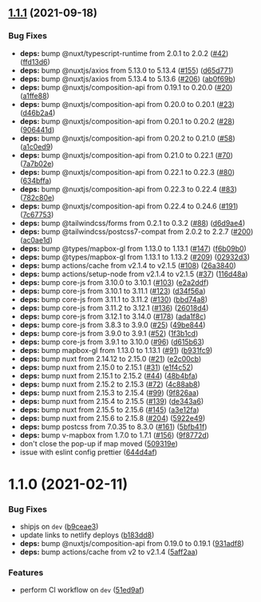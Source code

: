 ## [1.1.1](https://github.com/geoql/expenses/compare/v1.1.0...v1.1.1) (2021-09-18)


### Bug Fixes

* **deps:** bump @nuxt/typescript-runtime from 2.0.1 to 2.0.2 ([#42](https://github.com/geoql/expenses/issues/42)) ([ffd13d6](https://github.com/geoql/expenses/commit/ffd13d61d406681c26be1aa1f7a904cb8d1691bd))
* **deps:** bump @nuxtjs/axios from 5.13.0 to 5.13.4 ([#155](https://github.com/geoql/expenses/issues/155)) ([d65d771](https://github.com/geoql/expenses/commit/d65d7717c58a9f8b71049a229369b29f9f9c8269))
* **deps:** bump @nuxtjs/axios from 5.13.4 to 5.13.6 ([#206](https://github.com/geoql/expenses/issues/206)) ([ab0f69b](https://github.com/geoql/expenses/commit/ab0f69b9940afa28940bcc2dec2c53d4c323edb8))
* **deps:** bump @nuxtjs/composition-api from 0.19.1 to 0.20.0 ([#20](https://github.com/geoql/expenses/issues/20)) ([a1ffe88](https://github.com/geoql/expenses/commit/a1ffe88f39e245d91e182c1824aa6242f34983e5))
* **deps:** bump @nuxtjs/composition-api from 0.20.0 to 0.20.1 ([#23](https://github.com/geoql/expenses/issues/23)) ([d46b2a4](https://github.com/geoql/expenses/commit/d46b2a4f8f79ccc6a2ebf26888cf8a0a250d9664))
* **deps:** bump @nuxtjs/composition-api from 0.20.1 to 0.20.2 ([#28](https://github.com/geoql/expenses/issues/28)) ([906441d](https://github.com/geoql/expenses/commit/906441d5709ee5078dc494b4aed3804a3e6e3a68))
* **deps:** bump @nuxtjs/composition-api from 0.20.2 to 0.21.0 ([#58](https://github.com/geoql/expenses/issues/58)) ([a1c0ed9](https://github.com/geoql/expenses/commit/a1c0ed9a5acdc04b99c27e805144078f56cc0ceb))
* **deps:** bump @nuxtjs/composition-api from 0.21.0 to 0.22.1 ([#70](https://github.com/geoql/expenses/issues/70)) ([7a7b02e](https://github.com/geoql/expenses/commit/7a7b02e70ff2b0a046e48eedd0a47e19429330d6))
* **deps:** bump @nuxtjs/composition-api from 0.22.1 to 0.22.3 ([#80](https://github.com/geoql/expenses/issues/80)) ([634bffa](https://github.com/geoql/expenses/commit/634bffaba6ca5720e786b72c4fbce60e54e6ed75))
* **deps:** bump @nuxtjs/composition-api from 0.22.3 to 0.22.4 ([#83](https://github.com/geoql/expenses/issues/83)) ([782c80e](https://github.com/geoql/expenses/commit/782c80e70a357e8b5748d52525dbbc9221be9b34))
* **deps:** bump @nuxtjs/composition-api from 0.22.4 to 0.24.6 ([#191](https://github.com/geoql/expenses/issues/191)) ([7c67753](https://github.com/geoql/expenses/commit/7c67753431682bdb24530301fe103844144fe2ad))
* **deps:** bump @tailwindcss/forms from 0.2.1 to 0.3.2 ([#88](https://github.com/geoql/expenses/issues/88)) ([d6d9ae4](https://github.com/geoql/expenses/commit/d6d9ae467c0083296504805f0aeb4b550312134a))
* **deps:** bump @tailwindcss/postcss7-compat from 2.0.2 to 2.2.7 ([#200](https://github.com/geoql/expenses/issues/200)) ([ac0ae1d](https://github.com/geoql/expenses/commit/ac0ae1dc771403c8d6524e2f388fa4f8d8b9a2a4))
* **deps:** bump @types/mapbox-gl from 1.13.0 to 1.13.1 ([#147](https://github.com/geoql/expenses/issues/147)) ([f6b09b0](https://github.com/geoql/expenses/commit/f6b09b05269a234cfb99c5feccc0164228ee18f3))
* **deps:** bump @types/mapbox-gl from 1.13.1 to 1.13.2 ([#209](https://github.com/geoql/expenses/issues/209)) ([02932d3](https://github.com/geoql/expenses/commit/02932d35e2cacfc5f030123e073c99ae72e19ad4))
* **deps:** bump actions/cache from v2.1.4 to v2.1.5 ([#108](https://github.com/geoql/expenses/issues/108)) ([26a3840](https://github.com/geoql/expenses/commit/26a384087ae81f70fb94ae8a520da91758a67dbd))
* **deps:** bump actions/setup-node from v2.1.4 to v2.1.5 ([#37](https://github.com/geoql/expenses/issues/37)) ([116d48a](https://github.com/geoql/expenses/commit/116d48a65108e1bdae6aa8dc89299025bc26a7fa))
* **deps:** bump core-js from 3.10.0 to 3.10.1 ([#103](https://github.com/geoql/expenses/issues/103)) ([e2a2ddf](https://github.com/geoql/expenses/commit/e2a2ddfc8b25c8868ee2ed7ec0591b62846ece87))
* **deps:** bump core-js from 3.10.1 to 3.11.1 ([#123](https://github.com/geoql/expenses/issues/123)) ([d34f56a](https://github.com/geoql/expenses/commit/d34f56a53206e0c27eb3a0a3db3b17e68842d5bb))
* **deps:** bump core-js from 3.11.1 to 3.11.2 ([#130](https://github.com/geoql/expenses/issues/130)) ([bbd74a8](https://github.com/geoql/expenses/commit/bbd74a80109383a46851c26a8a88aa88f28474f1))
* **deps:** bump core-js from 3.11.2 to 3.12.1 ([#136](https://github.com/geoql/expenses/issues/136)) ([26018d4](https://github.com/geoql/expenses/commit/26018d48b9e31c5037c8db50880b9acf44142965))
* **deps:** bump core-js from 3.12.1 to 3.14.0 ([#178](https://github.com/geoql/expenses/issues/178)) ([ada1f8c](https://github.com/geoql/expenses/commit/ada1f8cb6cbc4271e6bf06563c959a07f45c655d))
* **deps:** bump core-js from 3.8.3 to 3.9.0 ([#25](https://github.com/geoql/expenses/issues/25)) ([49be844](https://github.com/geoql/expenses/commit/49be844c66f000807543472b603ed29710c376bc))
* **deps:** bump core-js from 3.9.0 to 3.9.1 ([#52](https://github.com/geoql/expenses/issues/52)) ([1f3b1cd](https://github.com/geoql/expenses/commit/1f3b1cdf19474676592c4b5607911ada67d404ca))
* **deps:** bump core-js from 3.9.1 to 3.10.0 ([#96](https://github.com/geoql/expenses/issues/96)) ([d615b63](https://github.com/geoql/expenses/commit/d615b63bc071e77f993e2d88638d523d1acc9c55))
* **deps:** bump mapbox-gl from 1.13.0 to 1.13.1 ([#91](https://github.com/geoql/expenses/issues/91)) ([b931fc9](https://github.com/geoql/expenses/commit/b931fc9985c7f40c512b3338cee1b7c04ab6f83c))
* **deps:** bump nuxt from 2.14.12 to 2.15.0 ([#21](https://github.com/geoql/expenses/issues/21)) ([e2c00cb](https://github.com/geoql/expenses/commit/e2c00cbe8c95bce8835e418eef8d6e9b526d467d))
* **deps:** bump nuxt from 2.15.0 to 2.15.1 ([#31](https://github.com/geoql/expenses/issues/31)) ([e1f4c52](https://github.com/geoql/expenses/commit/e1f4c52b7a4f1fb2f66b11dae7984be2e831537a))
* **deps:** bump nuxt from 2.15.1 to 2.15.2 ([#44](https://github.com/geoql/expenses/issues/44)) ([48b4bfa](https://github.com/geoql/expenses/commit/48b4bfa5e5f2178900e7f17ffc34f148c6748723))
* **deps:** bump nuxt from 2.15.2 to 2.15.3 ([#72](https://github.com/geoql/expenses/issues/72)) ([4c88ab8](https://github.com/geoql/expenses/commit/4c88ab8c8641eb311953ade3490cbc82a5020d92))
* **deps:** bump nuxt from 2.15.3 to 2.15.4 ([#99](https://github.com/geoql/expenses/issues/99)) ([9f826aa](https://github.com/geoql/expenses/commit/9f826aa3eeed50c722eac5a3b0db6be9380eb200))
* **deps:** bump nuxt from 2.15.4 to 2.15.5 ([#139](https://github.com/geoql/expenses/issues/139)) ([de343a6](https://github.com/geoql/expenses/commit/de343a6fc3f66190ca3bfb5e48e1461ea369d9e2))
* **deps:** bump nuxt from 2.15.5 to 2.15.6 ([#145](https://github.com/geoql/expenses/issues/145)) ([a3e12fa](https://github.com/geoql/expenses/commit/a3e12fa8fa7bc3aa363136b4fde9fefd8dabb22f))
* **deps:** bump nuxt from 2.15.6 to 2.15.8 ([#204](https://github.com/geoql/expenses/issues/204)) ([5922e49](https://github.com/geoql/expenses/commit/5922e498a369d704950c94f4f93d7093fa7b847f))
* **deps:** bump postcss from 7.0.35 to 8.3.0 ([#161](https://github.com/geoql/expenses/issues/161)) ([5bfb41f](https://github.com/geoql/expenses/commit/5bfb41fe5629e8bfa8c8aa49d247a3c33f3edbaf))
* **deps:** bump v-mapbox from 1.7.0 to 1.7.1 ([#156](https://github.com/geoql/expenses/issues/156)) ([9f8772d](https://github.com/geoql/expenses/commit/9f8772d994959ec461e130a0715dc6d47efee8f4))
* don't close the pop-up if map moved ([509319e](https://github.com/geoql/expenses/commit/509319e1459dcc1c608ef5a3efba2d5354162f4a))
* issue with eslint config prettier ([644d4af](https://github.com/geoql/expenses/commit/644d4af41047474bc6f129e908eeb74cfdac0bde))



# 1.1.0 (2021-02-11)


### Bug Fixes

* shipjs on `dev` ([b9ceae3](https://github.com/geoql/expenses/commit/b9ceae332dcda9819d4bd4f2034190937c9fb87e))
* update links to netlify deploys ([b183dd8](https://github.com/geoql/expenses/commit/b183dd8fe532dad7d8861d12f26abdc87e4c9255))
* **deps:** bump @nuxtjs/composition-api from 0.19.0 to 0.19.1 ([931adf8](https://github.com/geoql/expenses/commit/931adf88c810d8ae194e928cfdb04eef223845d1))
* **deps:** bump actions/cache from v2 to v2.1.4 ([5aff2aa](https://github.com/geoql/expenses/commit/5aff2aa5146af0519f91ea781e97a91010355f16))


### Features

* perform CI workflow on `dev` ([51ed9af](https://github.com/geoql/expenses/commit/51ed9af32e71b402cb5147ccbe80beb260e045c4))



